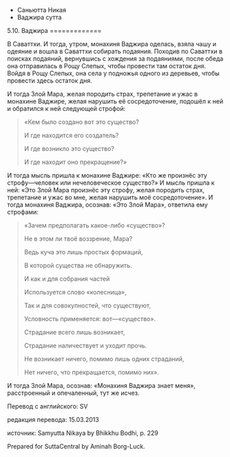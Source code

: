 









* Саньютта Никая
* Ваджира сутта


5\.10\. Ваджира
\=\=\=\=\=\=\=\=\=\=\=\=\=



В Саваттхи\. И тогда, утром, монахиня Ваджира оделась, взяла чашу и одеяние и вошла в Саваттхи собирать подаяния\. Походив по Саваттхи в поисках подаяний, вернувшись с хождения за подаяниями, после обеда она отправилась в Рощу Слепых, чтобы провести там остаток дня\. Войдя в Рощу Слепых, она села у подножья одного из деревьев, чтобы провести здесь остаток дня\.


И тогда Злой Мара, желая породить страх, трепетание и ужас в монахине Ваджире, желая нарушить её сосредоточение, подошёл к ней и обратился к ней следующей строфой:



> «Кем было создано вот это существо?  
> 
> И где находится его создатель?  
> 
> И где возникло это существо?  
> 
> И где находит оно прекращение?»


И тогда мысль пришла к монахине Ваджире: «Кто же произнёс эту строфу—человек или нечеловеческое существо?» И мысль пришла к ней: «Это Злой Мара произнёс эту строфу, желая породить страх, трепетание и ужас во мне, желая нарушить моё сосредоточение»\. И тогда монахиня Ваджира, осознав: «Это Злой Мара», ответила ему строфами:



> «Зачем предполагать какое\-либо «существо»?  
> 
> Не в этом ли твоё воззрение, Мара?  
> 
> Ведь куча это лишь простых формаций,  
> 
> В которой существа не обнаружить\.  
> 
>   
> 
> И как и для собрания частей  
> 
> Используется слово «колесница»,  
> 
> Так и для совокупностей, что существуют,  
> 
> Условность применяется: вот—«существо»\.  
> 
>   
> 
> Страдание всего лишь возникает,  
> 
> Страдание наличествует и уходит прочь\.  
> 
> Не возникает ничего, помимо лишь одних страданий,  
> 
> Нет ничего, что прекращается, помимо них»\.


И тогда Злой Мара, осознав: «Монахиня Ваджира знает меня», расстроенный и опечаленный, тут же исчез\.



Перевод с английского: SV


редакция перевода: 15\.03\.2013


источник: Samyutta Nikaya by Bhikkhu Bodhi, p\. 229


Prepared for SuttaCentral by Aminah Borg\-Luck\.






